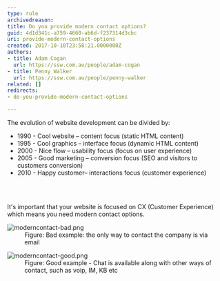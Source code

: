 ```yaml
---
type: rule
archivedreason: 
title: Do you provide modern contact options?
guid: 4d1d341c-a759-4660-ab6d-f237314d3cbc
uri: provide-modern-contact-options
created: 2017-10-10T23:58:21.0000000Z
authors:
- title: Adam Cogan
  url: https://ssw.com.au/people/adam-cogan
- title: Penny Walker
  url: https://ssw.com.au/people/penny-walker
related: []
redirects:
- do-you-provide-modern-contact-options

---
```



The evolution of website development can be divided by&#58;&#160;<br><ul><li>1990 - Cool website – content focus (static HTML content)<br></li><li>1995 - Cool graphics – interface focus (dynamic HTML content)<br></li><li>2000 - Nice flow – usability focus (focus on user experience)<br></li><li>2005 - Good marketing – conversion focus (SEO and visitors to customers conversion)&#160;<br></li><li>2010 - Happy customer– interactions focus (customer experience)<br></li></ul>
<br><excerpt class='endintro'></excerpt><br>
<p>It's important that your website is focused on CX (Customer Experience) which means you need modern contact options.<br></p><dl class="badImage"><dt> <img src="/PublishingImages/moderncontact-bad.png" alt="moderncontact-bad.png" /> </dt><dd>Figure&#58; Bad example&#58; the only way to contact the company is via email</dd></dl> <dl class="goodImage"> <dt> <img src="/PublishingImages/moderncontact-good.png" alt="moderncontact-good.png" /> </dt><dd>Figure&#58; Good example - Chat is available along with other ways of contact, such as voip, IM, KB etc</dd></dl> <br>


